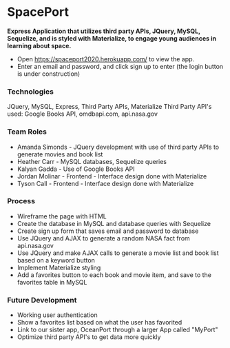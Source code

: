 # SpacePort

**Express Application that utilizes third party APIs, JQuery, MySQL, Sequelize, and is styled with Materialize, to engage young audiences in learning about space.**

- Open https://spaceport2020.herokuapp.com/ to view the app.
- Enter an email and password, and click sign up to enter (the login button is under construction)

### Technologies
JQuery, MySQL, Express, Third Party APIs, Materialize
Third Party API's used: Google Books API, omdbapi.com, api.nasa.gov

### Team Roles
- Amanda Simonds - JQuery development with use of third party APIs to generate movies and book list
- Heather Carr - MySQL databases, Sequelize queries
- Kalyan Gadda - Use of Google Books API
- Jordan Molinar - Frontend - Interface design done with Materialize
- Tyson Call - Frontend - Interface design done with Materialize

### Process
- Wireframe the page with HTML
- Create the database in MySQL and database queries with Sequelize
- Create sign up form that saves email and password to database
- Use JQuery and AJAX to generate a random NASA fact from api.nasa.gov
- Use JQuery and make AJAX calls to generate a movie list and book list based on a keyword button
- Implement Materialize styling
- Add a favorites button to each book and movie item, and save to the favorites table in MySQL

### Future Development
- Working user authentication
- Show a favorites list based on what the user has favorited
- Link to our sister app, OceanPort through a larger App called "MyPort"
- Optimize third party API's to get data more quickly


 
 


